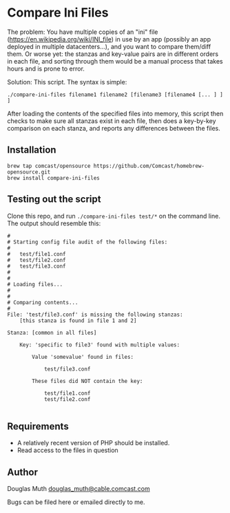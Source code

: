 # Compare Ini Files

The problem: You have multiple copies of an "ini" file (https://en.wikipedia.org/wiki/INI_file) 
in use by an app (possibly an app deployed in multiple datacenters...), and you want to compare them/diff them.  Or worse yet: the stanzas and key-value pairs are in different orders in each file, and sorting through them would be a manual process that takes hours and is prone to error.

Solution: This script.  The syntax is simple: 
```
./compare-ini-files filename1 filename2 [filename3 [filename4 [... ] ] ]
```

After loading the contents of the specified files into memory, this script
then checks to make sure all stanzas exist in each file, then does a key-by-key
comparison on each stanza, and reports any differences between the files.


## Installation

```
brew tap comcast/opensource https://github.com/Comcast/homebrew-opensource.git
brew install compare-ini-files
```


## Testing out the script

Clone this repo, and run `./compare-ini-files test/*` on the command line.
The output should resemble this:

```
#
# Starting config file audit of the following files:
#
#	test/file1.conf
#	test/file2.conf
#	test/file3.conf
#
#
# Loading files...
#
#
# Comparing contents...
#
File: 'test/file3.conf' is missing the following stanzas:
	[this stanza is found in file 1 and 2]

Stanza: [common in all files]

	Key: 'specific to file3' found with multiple values:

		Value 'somevalue' found in files:

			test/file3.conf

		These files did NOT contain the key:

			test/file1.conf
			test/file2.conf


```


## Requirements

- A relatively recent version of PHP should be installed.
- Read access to the files in question


## Author
<a name="author"></a>

Douglas Muth <douglas_muth@cable.comcast.com>

Bugs can be filed here or emailed directly to me.




